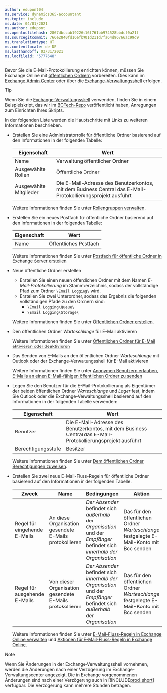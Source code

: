 ```yaml
---
author: edupont04
ms.service: dynamics365-accountant
ms.topic: include
ms.date: 04/01/2021
ms.author: edupont
ms.openlocfilehash: 2867dbccab19226c16f761bb974528bbdcf0a21f
ms.sourcegitcommit: 766e2840fd16efb901d211d7fa64d96766ac99d9
ms.translationtype: HT
ms.contentlocale: de-DE
ms.lasthandoff: 03/31/2021
ms.locfileid: "5777648"
---
```

Bevor Sie die E-Mail-Protokollierung einrichten können, müssen Sie Exchange Online mit [öffentlichen Ordnern](/exchange/collaboration/public-folders/public-folders?view=exchserver-2019&preserve-view=true ) vorbereiten. Dies kann im [Exchange Admin Center](/Exchange/architecture/client-access/exchange-admin-center?view=exchserver-2019&preserve-view=true ) oder über die [Exchange-Verwaltungsshell](/powershell/exchange/exchange-management-shell?view=exchange-ps&preserve-view=true ) erfolgen.  

> [!TIP]
> Wenn Sie die [Exchange-Verwaltungsshell](/powershell/exchange/exchange-management-shell?view=exchange-ps&preserve-view=true ) verwenden, finden Sie in einem Beispielskript, das wir im [BCTech-Repo](https://github.com/microsoft/BCTech/tree/master/samples/EmailLogging) veröffentlicht haben, Anregungen zum Einrichten Ihres Skripts.

In der folgenden Liste werden die Hauptschritte mit Links zu weiteren Informationen beschrieben.  

- Erstellen Sie eine Administratorrolle für öffentliche Ordner basierend auf den Informationen in der folgenden Tabelle:

  |Eigenschaft        |Wert                     |
  |----------------|--------------------------|
  |Name            |Verwaltung öffentlicher Ordner |
  |Ausgewählte Rollen  |Öffentliche Ordner            |
  |Ausgewählte Mitglieder|Die E-Mail-Adresse des Benutzerkontos, mit dem Business Central das E-Mail-Protokollierungsprojekt ausführt|

  Weitere Informationen finden Sie unter [Rollengruppen verwalten](/exchange/permissions/role-groups?view=exchserver-2019&preserve-view=true).

- Erstellen Sie ein neues Postfach für öffentliche Ordner basierend auf den Informationen in der folgenden Tabelle:

  |Eigenschaft        |Wert                     |
  |----------------|--------------------------|
  |Name            |Öffentliches Postfach            |

  Weitere Informationen finden Sie unter [Postfach für öffentliche Ordner in Exchange Server erstellen](/exchange/collaboration/public-folders/create-public-folder-mailboxes)  

- Neue öffentliche Ordner erstellen

  - Erstellen Sie einen neuen öffentlichen Ordner mit dem Namen *E-Mail-Protokollierung* im Stammverzeichnis, sodass der vollständige Pfad zum Ordner ```\Email Logging\``` wird.
  - Erstellen Sie zwei Unterordner, sodass das Ergebnis die folgenden vollständigen Pfade zu den Ordnern sind:
    - ```\Email Logging\Queue\```
    - ```\Email Logging\Storage\```

  Weitere Informationen finden Sie unter [Öffentlichen Ordner erstellen](/exchange/collaboration/public-folders/create-public-folders?view=exchserver-2019&preserve-view=true).

- Den öffentlichen Ordner *Warteschlange* für E-Mail aktivieren

  Weitere Informationen finden Sie unter [Öffentlichen Ordner für E-Mail aktivieren oder deaktivieren](/exchange/collaboration/public-folders/mail-enable-or-disable?view=exchserver-2019&preserve-view=true)

- Das Senden von E-Mails an den öffentlichen Ordner *Warteschlange* mit Outlook oder der Exchange-Verwaltungsshell für E-Mail aktivieren

  Weitere Informationen finden Sie unter [Anonymen Benutzern erlauben, E-Mails an einen E-Mail-fähigen öffentlichen Ordner zu senden](/exchange/collaboration/public-folders/mail-enable-or-disable#allow-anonymous-users-to-send-email-to-a-mail-enabled-public-folder?view=exchserver-2019&preserve-view=true)

- Legen Sie den Benutzer für die E-Mail-Protokollierung als Eigentümer der beiden öffentlichen Ordner *Warteschlange* und *Lager* fest, indem Sie Outlook oder die Exchange-Verwaltungsshell basierend auf den Informationen in der folgenden Tabelle verwenden:

  |Eigenschaft        |Wert                     |
  |----------------|--------------------------|
  |Benutzer            |Die E-Mail-Adresse des Benutzerkontos, mit dem Business Central das E-Mail-Protokollierungsprojekt ausführt|
  |Berechtigungsstufe|Besitzer                     |

  Weitere Informationen finden Sie unter [Dem öffentlichen Ordner Berechtigungen zuweisen](/exchange/collaboration-exo/public-folders/set-up-public-folders#step-3-assign-permissions-to-the-public-folder).

- Erstellen Sie zwei neue E-Mail-Fluss-Regeln für öffentliche Ordner basierend auf den Informationen in der folgenden Tabelle.

  |Zweck  |Name |Bedingungen                        |Aktion                                       |
  |---------|-----|----------------------------------|---------------------------------------------|
  |Regel für eingehende E-Mails |An diese Organisation gesendete E-Mails protokollieren|*Der Absender* befindet sich *außerhalb der Organisation* und der *Empfänger* befindet sich *innerhalb der Organisation*|Das für den öffentlichen Ordner *Warteschlange* festgelegte E-Mail-Konto mit Bcc senden|
  |Regel für ausgehende E-Mails | Von dieser Organisation gesendete E-Mails protokollieren |*Der Absender* befindet sich *innerhalb der Organisation* und der *Empfänger* befindet sich *außerhalb der Organisation*|Das für den öffentlichen Ordner *Warteschlange* festgelegte E-Mail-Konto mit Bcc senden|
  
  Weitere Informationen finden Sie unter [E-Mail-Fluss-Regeln in Exchange Online verwalten](/exchange/security-and-compliance/mail-flow-rules/manage-mail-flow-rules) und [Aktionen für E-Mail-Fluss-Regeln in Exchange Online](/exchange/security-and-compliance/mail-flow-rules/mail-flow-rule-actions).

> [!NOTE]
> Wenn Sie Änderungen in der Exchange-Verwaltungsshell vornehmen, werden die Änderungen nach einer Verzögerung im Exchange-Verwaltungscenter angezeigt. Die in Exchange vorgenommenen Änderungen sind nach einer Verzögerung auch in [!INCLUDE[prod_short](prod_short.md)] verfügbar. Die Verzögerung kann mehrere Stunden betragen.

